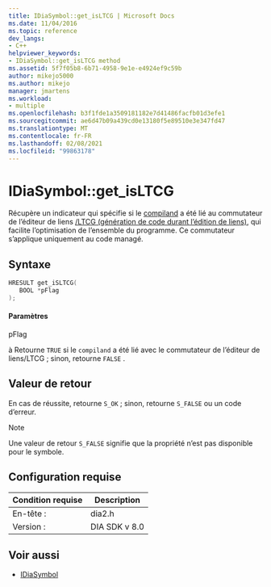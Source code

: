 ```yaml
---
title: IDiaSymbol::get_isLTCG | Microsoft Docs
ms.date: 11/04/2016
ms.topic: reference
dev_langs:
- C++
helpviewer_keywords:
- IDiaSymbol::get_isLTCG method
ms.assetid: 5f7f05b8-6b71-4958-9e1e-e4924ef9c59b
author: mikejo5000
ms.author: mikejo
manager: jmartens
ms.workload:
- multiple
ms.openlocfilehash: b3f1fde1a3509181182e7d41486facfb01d3efe1
ms.sourcegitcommit: ae6d47b09a439cd0e13180f5e89510e3e347fd47
ms.translationtype: MT
ms.contentlocale: fr-FR
ms.lasthandoff: 02/08/2021
ms.locfileid: "99863178"
---
```

# <a name="idiasymbolget_isltcg"></a>IDiaSymbol::get_isLTCG
Récupère un indicateur qui spécifie si le [compiland](../../debugger/debug-interface-access/compiland.md) a été lié au commutateur de l’éditeur de liens [/LTCG (génération de code durant l’édition de liens)](/cpp/build/reference/ltcg-link-time-code-generation), qui facilite l’optimisation de l’ensemble du programme. Ce commutateur s’applique uniquement au code managé.

## <a name="syntax"></a>Syntaxe

```C++
HRESULT get_iSLTCG(
   BOOL *pFlag
);
```

#### <a name="parameters"></a>Paramètres
 pFlag

à Retourne `TRUE` si le `compiland` a été lié avec le commutateur de l’éditeur de liens/LTCG ; sinon, retourne `FALSE` .

## <a name="return-value"></a>Valeur de retour
 En cas de réussite, retourne `S_OK` ; sinon, retourne `S_FALSE` ou un code d’erreur.

> [!NOTE]
> Une valeur de retour `S_FALSE` signifie que la propriété n’est pas disponible pour le symbole.

## <a name="requirements"></a>Configuration requise

|Condition requise|Description|
|-----------------|-----------------|
|En-tête :|dia2.h|
|Version :|DIA SDK v 8.0|

## <a name="see-also"></a>Voir aussi
- [IDiaSymbol](../../debugger/debug-interface-access/idiasymbol.md)